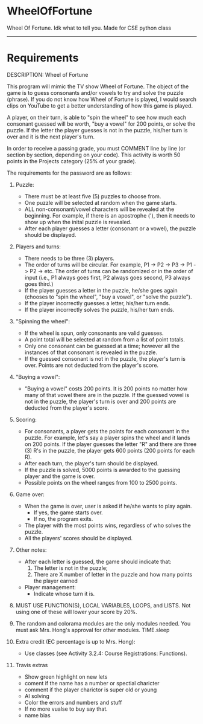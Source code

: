 # WheelOfFortune
 Wheel Of Fortune. Idk what to tell you. Made for CSE python class

----------------------------------------------------------------------------------------

# Requirements

DESCRIPTION: Wheel of Fortune

This program will mimic the TV show Wheel of Fortune. The object of the game is to guess consonants and/or vowels to try and solve the puzzle (phrase). If you do not know how Wheel of Fortune is played, I would search clips on YouTube to get a better understanding of how this game is played.

A player, on their turn, is able to "spin the wheel" to see how much each consonant guessed will be worth, "buy a vowel" for 200 points, or solve the puzzle. If the letter the player guesses is not in the puzzle, his/her turn is over and it is the next player's turn.

In order to receive a passing grade, you must COMMENT line by line (or section by section, depending on your code).
This activity is worth 50 points in the Projects category (25% of your grade).

The requirements for the password are as follows:
1. Puzzle:
   - There must be at least five (5) puzzles to choose from.
   - One puzzle will be selected at random when the game starts.
   - ALL non-consonant/vowel characters will be revealed at the beginning. For example, if there is an apostrophe ('), then it needs to show up when the inital puzzle is revealed.
   - After each player guesses a letter (consonant or a vowel), the puzzle should be displayed.

2. Players and turns:
   - There needs to be three (3) players.
   - The order of turns will be circular. For example, P1 -> P2 -> P3 -> P1 -> P2 -> etc. The order of turns can be randomized or in the order of input (i.e., P1 always goes first, P2 always goes second, P3 always goes third.)
   - If the player guesses a letter in the puzzle, he/she goes again (chooses to "spin the wheel", "buy a vowel", or "solve the puzzle").
   - If the player incorrectly guesses a letter, his/her turn ends.
   - If the player incorrectly solves the puzzle, his/her turn ends.

3. "Spinning the wheel":
   - If the wheel is spun, only consonants are valid guesses.
   - A point total will be selected at random from a list of point totals.
   - Only one consonant can be guessed at a time; however all the instances of that consonant is revealed in the puzzle.
   - If the guessed consonant is not in the puzzle, the player's turn is over. Points are not deducted from the player's score.

4. "Buying a vowel":
   - "Buying a vowel" costs 200 points. It is 200 points no matter how many of that vowel there are in the puzzle.
   If the guessed vowel is not in the puzzle, the player's turn is over and 200 points are deducted from the player's score.

5. Scoring:
   - For consonants, a player gets the points for each consonant in the puzzle. For example, let's say a player spins the wheel and it lands on 200 points. If the player guesses the letter "R" and there are three (3) R's in the puzzle, the player gets 600 points (200 points for each R).
   - After each turn, the player's turn should be displayed.
   - If the puzzle is solved, 5000 points is awarded to the guessing player and the game is over.
   - Possible points on the wheel ranges from 100 to 2500 points.

6. Game over:
   - When the game is over, user is asked if he/she wants to play again.
     - If yes, the game starts over.
     - If no, the program exits.
   - The player with the most points wins, regardless of who solves the puzzle.
   - All the players' scores should be displayed.

7. Other notes:
   - After each letter is guessed, the game should indicate that:
     1. The letter is not in the puzzle;
     2. There are X number of letter in the puzzle and how many points the player earned
   - Player management:
     - Indicate whose turn it is.

8. MUST USE FUNCTION(S), LOCAL VARIABLES, LOOPS, and LISTS. Not using one of these will lower your score by 20%.

9. The random and colorama modules are the only modules needed. You must ask Mrs. Hong's approval for other modules.
TIME.sleep


1. Extra credit (EC percentage is up to Mrs. Hong):
   - Use classes (see Activity 3.2.4: Course Registrations: Functions).

2. Travis extras
   - Show green highlight on new lets
   - coment if the name has a number or spectial charicter
   - comment if the player charictor is super old or young
   - AI solving
   - Color the errors and numbers and stuff
   - If no more vualse to buy say that.
   - name bias
